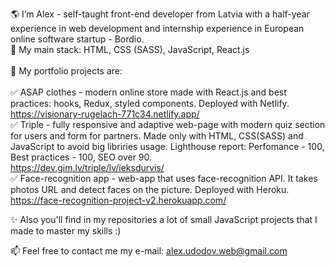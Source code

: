 🌎 I’m Alex - self-taught front-end developer from Latvia with a half-year experience in web development and internship experience in European online software startup - Bordio. <br>
📍 My main stack: HTML, CSS (SASS), JavaScript, React.js <br><br>
🧰 My portfolio projects are: <br><br>
✅ ASAP clothes - modern online store made with React.js and best practices: hooks, Redux, styled components. Deployed with Netlify.<br>
https://visionary-rugelach-771c34.netlify.app/ <br>
✅ Triple - fully responsive and adaptive web-page with modern quiz section for users and form for partners. Made only with HTML, CSS(SASS) and JavaScript to avoid big libriries usage. Lighthouse report: Perfomance - 100, Best practices - 100, SEO over 90. <br>
https://dev.gim.lv/triple/lv/ieksdurvis/ <br>
✅ Face-recognition app - web-app that uses face-recognition API. It takes photos URL and detect faces on the picture. Deployed with Heroku. <br>
https://face-recognition-project-v2.herokuapp.com/

✨ Also you'll find in my repositories a lot of small JavaScript projects that I made to master my skills :)

📫 Feel free to contact me
my e-mail: alex.udodov.web@gmail.com

<!---
AlexWebDev01/AlexWebDev01 is a ✨ special ✨ repository because its `README.md` (this file) appears on your GitHub profile.
You can click the Preview link to take a look at your changes.
--->
